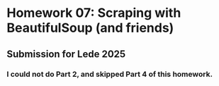 # Homework 07: Scraping with BeautifulSoup (and friends)

## Submission for Lede 2025

### I could not do Part 2, and skipped Part 4 of this homework.

